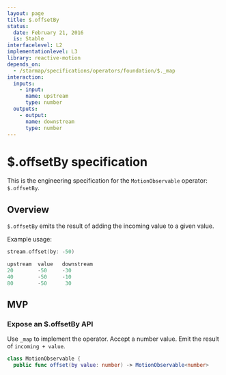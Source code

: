 ```yaml
---
layout: page
title: $.offsetBy
status:
  date: February 21, 2016
  is: Stable
interfacelevel: L2
implementationlevel: L3
library: reactive-motion
depends_on:
  - /starmap/specifications/operators/foundation/$._map
interaction:
  inputs:
    - input:
      name: upstream
      type: number
  outputs:
    - output:
      name: downstream
      type: number
---
```


# $.offsetBy specification

This is the engineering specification for the `MotionObservable` operator: `$.offsetBy`.

## Overview

`$.offsetBy` emits the result of adding the incoming value to a given value.

Example usage:

```swift
stream.offset(by: -50)

upstream  value   downstream
20        -50     -30
40        -50     -10
80        -50      30
```

## MVP

### Expose an $.offsetBy API

Use `_map` to implement the operator. Accept a number value. Emit the result of `incoming + value`.

```swift
class MotionObservable {
  public func offset(by value: number) -> MotionObservable<number>
```
